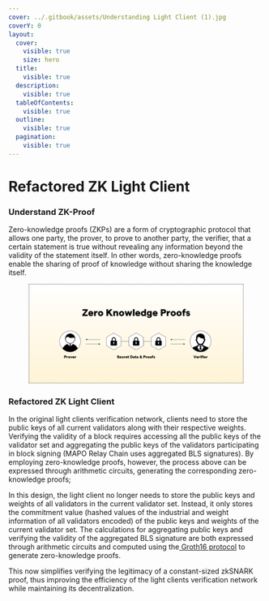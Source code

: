 ```yaml
---
cover: ../.gitbook/assets/Understanding Light Client (1).jpg
coverY: 0
layout:
  cover:
    visible: true
    size: hero
  title:
    visible: true
  description:
    visible: true
  tableOfContents:
    visible: true
  outline:
    visible: true
  pagination:
    visible: true
---
```


# Refactored ZK Light Client

### Understand ZK-Proof

Zero-knowledge proofs (ZKPs) are a form of cryptographic protocol that allows one party, the prover, to prove to another party, the verifier, that a certain statement is true without revealing any information beyond the validity of the statement itself. In other words, zero-knowledge proofs enable the sharing of proof of knowledge without sharing the knowledge itself.

<figure><img src="../.gitbook/assets/Understand ZK-Proof (1).png" alt=""><figcaption></figcaption></figure>

### Refactored ZK Light Client

In the original light clients verification network, clients need to store the public keys of all current validators along with their respective weights. Verifying the validity of a block requires accessing all the public keys of the validator set and aggregating the public keys of the validators participating in block signing (MAPO Relay Chain uses aggregated BLS signatures). By employing zero-knowledge proofs, however, the process above can be expressed through arithmetic circuits, generating the corresponding zero-knowledge proofs;

In this design, the light client no longer needs to store the public keys and weights of all validators in the current validator set. Instead, it only stores the commitment value (hashed values of the industrial and weight information of all validators encoded) of the public keys and weights of the current validator set. The calculations for aggregating public keys and verifying the validity of the aggregated BLS signature are both expressed through arithmetic circuits and computed using the[ Groth16 protocol](https://codeocean.com/explore/3d07dc79-69aa-47bd-98d8-e319575f9a8a) to generate zero-knowledge proofs.

This now simplifies verifying the legitimacy of a constant-sized zkSNARK proof, thus improving the efficiency of the light clients verification network while maintaining its decentralization.
